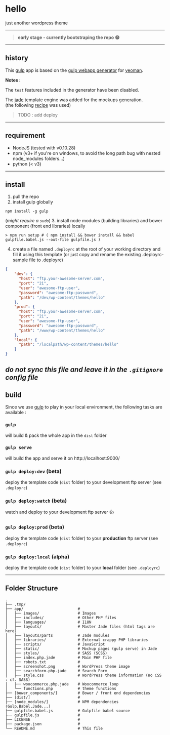 # hello

just another wordpress theme

--------

> **early stage - currently bootstraping the repo :grin:**

--------

## history

This [gulp](http://gulpjs.com/) app is based on the [gulp webapp generator](https://github.com/yeoman/generator-gulp-webapp) for [yeoman](http://yeoman.io/).

**Notes :**  

The `test` features included in the generator have been disabled.

The [jade](http://jade-lang.com/) template engine was added for the mockups generation.  
(the following [recipe](https://github.com/yeoman/generator-gulp-webapp/blob/master/docs/recipes/jade.md) was used)

> TODO : add deploy

-------

## requirement

- NodeJS (tested with v0.10.28)
- npm (v3+ if you're on windows, to avoid the long path bug with nested node_modules folders...)
- python (< v3)

-------

## install

1. pull the repo
2. install gulp globally
```
npm install -g gulp
```
(_might require a `sudo`_)
3. install node modules (building libraries) and bower component (front end libraries) locally
```
> npm run setup # ( npm install && bower install && babel gulpfile.babel.js --out-file gulpfile.js )
```
4. create a file named `.deployrc` at the root of your working directory and fill it using this template (or just copy and rename the existing .deployrc-sample file to .deployrc)
```json
{
    "dev": {
      "host": "ftp.your-awesome-server.com",
      "port": "21",
      "user": "awesome-ftp-user",
      "password": "awesome-ftp-password",
      "path": "/dev/wp-content/themes/hello"
    },
    "prod": {
      "host": "ftp.your-awesome-server.com",
      "port": "21",
      "user": "awesome-ftp-user",
      "password": "awesome-ftp-password",
      "path": "/www/wp-content/themes/hello"
    },
    "local": {
      "path": "/localpath/wp-content/themes/hello"
    }
}
```
**_do not sync this file and leave it in the `.gitignore` config file_**
-------

## build

Since we use [gulp](http://gulpjs.com/) to play in your local environment, the following tasks are available :

### `gulp`
will build & pack the whole app in the `dist` folder

### `gulp serve`
will build the app and serve it on http://localhost:9000/

### `gulp deploy:dev` (beta)
deploy the template code (`dist` folder) to your development ftp server (see `.deployrc`)

### `gulp deploy:watch` (beta)
watch and deploy to your development ftp server :thumbsup:

### `gulp deploy:prod` (beta)
deploy the template code (`dist` folder) to your **production** ftp server (see `.deployrc`)

### `gulp deploy:local` (alpha)
deploy the template code (`dist` folder) to your **local** folder (see `.deployrc`)

-------

## Folder Structure 

    .
    ├── .tmp/
    ├── app/                        # 
    │   ├── images/                 # Images 
    │   ├── includes/               # Other PHP files
    │   ├── languages/              # I18N
    │   ├── layouts/                # Master Jade files (html tags are here)
    │   ├── layouts/parts           # Jade modules
    │   ├── libraries/              # External crappy PHP libraries
    │   ├── scripts/                # JavaScript 
    │   ├── static/                 # Mockup pages (gulp serve) in Jade
    │   ├── styles/                 # SASS (SCSS)
    │   ├── index.php.jade          # Main PHP file
    │   ├── robots.txt              # 
    │   ├── screenshot.png          # WordPress theme image
    │   ├── searchform.php.jade     # Search Form
    │   ├── style.css               # WordPress theme information (no CSS : cf. SASS)
    │   ├── woocommerce.php.jade    # Woocommerce loop
    │   └── functions.php           # theme functions
    ├── [bower_components/]         # Bower / front end dependencies
    ├── [dist/]                     # 
    ├── [node_modules/]             # NPM dependencies (Gulp,Babel,Jade...)
    ├── gulpfile.babel.js           # Gulpfile babel source 
    ├── gulpfile.js                 # 
    ├── LICENSE                     # 
    ├── package.json                # 
    └── README.md                   # This file

